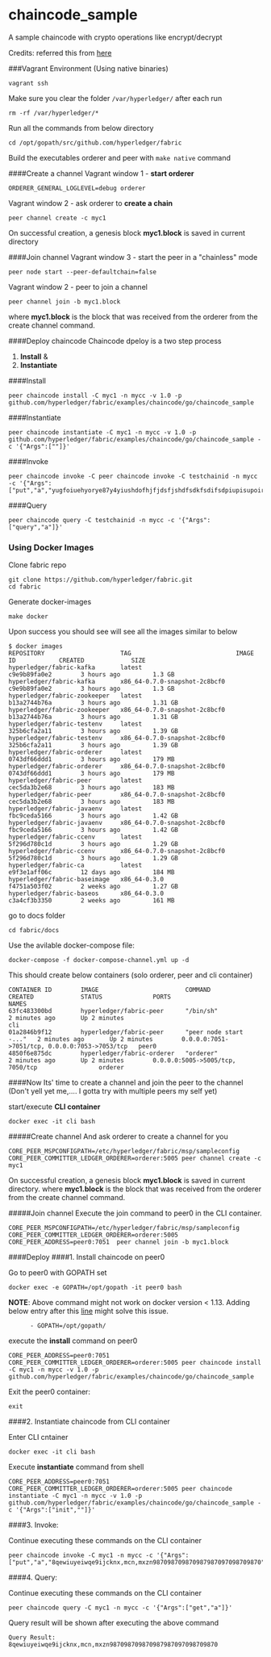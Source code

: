 # chaincode_sample
A sample chaincode with crypto operations like encrypt/decrypt

Credits: referred this from [here](https://github.com/hyperledger/fabric/blob/master/docs/channel-setup.md)

###Vagrant Environment (Using native binaries)
```
vagrant ssh
```
Make sure you clear the folder `/var/hyperledger/` after each run
```
rm -rf /var/hyperledger/*
```

Run all the commands from below directory
```
cd /opt/gopath/src/github.com/hyperledger/fabric
```

Build the executables orderer and peer with `make native` command
 
####Create a channel
Vagrant window 1 - **start orderer**
```
ORDERER_GENERAL_LOGLEVEL=debug orderer
```


Vagrant window 2 - ask orderer to **create a chain**

```
peer channel create -c myc1
```

On successful creation, a genesis block **myc1.block** is saved in current directory

####Join channel
Vagrant window 3 - start the peer in a "chainless" mode
```
peer node start --peer-defaultchain=false
```

Vagrant window 2 - peer to join a channel
```
peer channel join -b myc1.block
```

where **myc1.block** is the block that was received from the orderer from the create channel command.


####Deploy chaincode
Chaincode dpeloy is a two step process
1) **Install** & 
2) **Instantiate**

####Install
```
peer chaincode install -C myc1 -n mycc -v 1.0 -p github.com/hyperledger/fabric/examples/chaincode/go/chaincode_sample
```

####Instantiate
```
peer chaincode instantiate -C myc1 -n mycc -v 1.0 -p github.com/hyperledger/fabric/examples/chaincode/go/chaincode_sample -c '{"Args":[""]}'
```

####Invoke
```
peer chaincode invoke -C peer chaincode invoke -C testchainid -n mycc -c '{"Args":["put","a","yugfoiuehyorye87y4yiushdofhjfjdsfjshdfsdkfsdifsdpiupisupoirusoiuou"]}'
```

####Query
```
peer chaincode query -C testchainid -n mycc -c '{"Args":["query","a"]}'
```

### Using Docker Images
Clone fabric repo
```
git clone https://github.com/hyperledger/fabric.git
cd fabric
```
Generate docker-images
```
make docker
```
Upon success you should see will see all the images similar to below

```
$ docker images
REPOSITORY                     TAG                             IMAGE ID            CREATED             SIZE
hyperledger/fabric-kafka       latest                          c9e9b89fa0e2        3 hours ago         1.3 GB
hyperledger/fabric-kafka       x86_64-0.7.0-snapshot-2c8bcf0   c9e9b89fa0e2        3 hours ago         1.3 GB
hyperledger/fabric-zookeeper   latest                          b13a2744b76a        3 hours ago         1.31 GB
hyperledger/fabric-zookeeper   x86_64-0.7.0-snapshot-2c8bcf0   b13a2744b76a        3 hours ago         1.31 GB
hyperledger/fabric-testenv     latest                          325b6cfa2a11        3 hours ago         1.39 GB
hyperledger/fabric-testenv     x86_64-0.7.0-snapshot-2c8bcf0   325b6cfa2a11        3 hours ago         1.39 GB
hyperledger/fabric-orderer     latest                          0743df66ddd1        3 hours ago         179 MB
hyperledger/fabric-orderer     x86_64-0.7.0-snapshot-2c8bcf0   0743df66ddd1        3 hours ago         179 MB
hyperledger/fabric-peer        latest                          cec5da3b2e68        3 hours ago         183 MB
hyperledger/fabric-peer        x86_64-0.7.0-snapshot-2c8bcf0   cec5da3b2e68        3 hours ago         183 MB
hyperledger/fabric-javaenv     latest                          fbc9ceda5166        3 hours ago         1.42 GB
hyperledger/fabric-javaenv     x86_64-0.7.0-snapshot-2c8bcf0   fbc9ceda5166        3 hours ago         1.42 GB
hyperledger/fabric-ccenv       latest                          5f296d780c1d        3 hours ago         1.29 GB
hyperledger/fabric-ccenv       x86_64-0.7.0-snapshot-2c8bcf0   5f296d780c1d        3 hours ago         1.29 GB
hyperledger/fabric-ca          latest                          e9f3e1aff06c        12 days ago         184 MB
hyperledger/fabric-baseimage   x86_64-0.3.0                    f4751a503f02        2 weeks ago         1.27 GB
hyperledger/fabric-baseos      x86_64-0.3.0                    c3a4cf3b3350        2 weeks ago         161 MB

```

go to docs folder

```
cd fabric/docs
```

Use the avilable docker-compose file:

```
docker-compose -f docker-compose-channel.yml up -d
```

This should create below containers (solo orderer, peer and cli container)
```
CONTAINER ID        IMAGE                        COMMAND                  CREATED             STATUS              PORTS                                            NAMES
63fc483300bd        hyperledger/fabric-peer      "/bin/sh"                2 minutes ago       Up 2 minutes                                                         cli
01a2846b9f12        hyperledger/fabric-peer      "peer node start -..."   2 minutes ago       Up 2 minutes        0.0.0.0:7051->7051/tcp, 0.0.0.0:7053->7053/tcp   peer0
4850f6e875dc        hyperledger/fabric-orderer   "orderer"                2 minutes ago       Up 2 minutes        0.0.0.0:5005->5005/tcp, 7050/tcp                 orderer
```

####Now Its' time to create a channel and join the peer to the channel 
(Don't yell yet me,.... I gotta try with multiple peers my self yet)

start/execute **CLI container**
```
docker exec -it cli bash
```
#####Create channel
And ask orderer to create a channel for you

```
CORE_PEER_MSPCONFIGPATH=/etc/hyperledger/fabric/msp/sampleconfig CORE_PEER_COMMITTER_LEDGER_ORDERER=orderer:5005 peer channel create -c myc1
```

On successful creation, a genesis block **myc1.block** is saved in current directory. 
where **myc1.block** is the block that was received from the orderer from the create channel command.

#####Join channel
Execute the join command to peer0 in the CLI container.

```
CORE_PEER_MSPCONFIGPATH=/etc/hyperledger/fabric/msp/sampleconfig CORE_PEER_COMMITTER_LEDGER_ORDERER=orderer:5005 CORE_PEER_ADDRESS=peer0:7051  peer channel join -b myc1.block
```



####Deploy
####1. Install chaincode on peer0

Go to peer0 with GOPATH set
```
docker exec -e GOPATH=/opt/gopath -it peer0 bash
```
**NOTE**: Above command might not work on docker version < 1.13. Adding below entry after this [line](https://github.com/hyperledger/fabric/blob/master/docs/docker-compose-channel.yml#L39) might solve this issue.

```
      - GOPATH=/opt/gopath/
```

execute the **install** command on peer0

```
CORE_PEER_ADDRESS=peer0:7051 CORE_PEER_COMMITTER_LEDGER_ORDERER=orderer:5005 peer chaincode install -C myc1 -n mycc -v 1.0 -p github.com/hyperledger/fabric/examples/chaincode/go/chaincode_sample

```

Exit the peer0 container:
```
exit
```

####2. Instantiate chaincode from CLI container

Enter CLI cntainer
```
docker exec -it cli bash
```
Execute **instantiate** command from shell

```
CORE_PEER_ADDRESS=peer0:7051 CORE_PEER_COMMITTER_LEDGER_ORDERER=orderer:5005 peer chaincode instantiate -C myc1 -n mycc -v 1.0 -p github.com/hyperledger/fabric/examples/chaincode/go/chaincode_sample -c '{"Args":["init",""]}'
```

####3. Invoke:

Continue executing these commands on the CLI container
```
peer chaincode invoke -C myc1 -n mycc -c '{"Args":["put","a","8qewiuyeiwqe9ijcknx,mcn,mxzn987098709870987987097098709870"]}'
```

####4. Query:

Continue executing these commands on the CLI container

```
peer chaincode query -C myc1 -n mycc -c '{"Args":["get","a"]}'
```
Query result will be shown after executing the above command
```
Query Result: 8qewiuyeiwqe9ijcknx,mcn,mxzn987098709870987987097098709870
```

